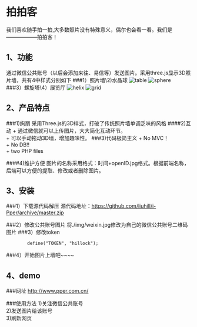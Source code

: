 拍拍客
====

我们喜欢随手拍一拍,大多数照片没有特殊意义，偶尔也会看一看。我们是——————拍拍客！

1、功能
----
通过微信公共账号（以后会添加来往、易信等）发送图片。采用three.js显示3D照片墙，共有4中样式分别如下
###1）照片墙\2)水晶球
![table](http://www.pper.com.cn/img/table.gif)  ![sphere](http://www.pper.com.cn/img/sphere.gif)  
###3）螺旋塔\4）展览厅
![helix](http://www.pper.com.cn/img/helix.gif)  ![grid](http://www.pper.com.cn/img/grid.gif)  


2、产品特点
----
###1)绚丽
    	采用Three.js的3D样式，打破了传统照片墙单调乏味的风格
####2)互动
		+   通过微信就可以上传图片，大大简化互动环节。<br />
		+   可以手动拖动3D墙，增加趣味性。
###3)代码极简主义
        +   No MVC！<br />
        +   No DB!!<br />
        +   two PHP files

####4)维护方便
		图片的名称采用格式：时间+openID.jpg格式。根据前端名称，后端可以方便的提取、修改或者删除图片。

3、安装
----
###1）下载源代码解压
		源代码地址：https://github.com/liuhill/i-Pper/archive/master.zip

###2）修改公共账号图片
		将./img/weixin.jpg修改为自己的微信公共账号二维码图片
###3）修改token
```在./weixin.php中修改token
		define("TOKEN", "hillock");
```
###4）开始图片上墙吧~~~~


4、demo
----
###网址
		http://www.pper.com.cn/

###使用方法
		1)关注微信公共账号<br />
		2)发送图片给该账号<br />
		3)刷新网页<br />


